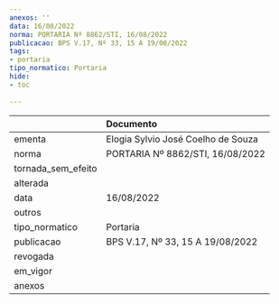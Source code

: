 ```yaml
---
anexos: ''
data: 16/08/2022
norma: PORTARIA Nº 8862/STI, 16/08/2022
publicacao: BPS V.17, Nº 33, 15 A 19/08/2022
tags:
- portaria
tipo_normatico: Portaria
hide: 
- toc 
 
---
```


|                    | Documento                          |
|:-------------------|:-----------------------------------|
| ementa             | Elogia Sylvio José Coelho de Souza |
| norma              | PORTARIA Nº 8862/STI, 16/08/2022   |
| tornada_sem_efeito |                                    |
| alterada           |                                    |
| data               | 16/08/2022                         |
| outros             |                                    |
| tipo_normatico     | Portaria                           |
| publicacao         | BPS V.17, Nº 33, 15 A 19/08/2022   |
| revogada           |                                    |
| em_vigor           |                                    |
| anexos             |                                    |